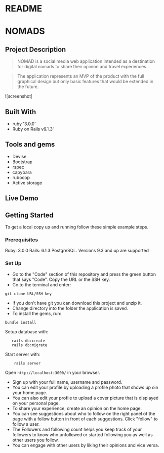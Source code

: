 # README

# NOMADS

## Project Description
> NOMAD is a social media web application intended as a destination for digital nomads to share their opinion and travel experiences.

> The application represents an MVP of the product with the full graphical design but only basic features that would be extended in the future.

![screenshot]

## Built With

- ruby '3.0.0'
- Ruby on Rails v6.1.3'

## Tools and gems

- Devise
- Bootstrap
- rspec
- capybara
- rubocop
- Active storage

## Live Demo

## Getting Started

To get a local copy up and running follow these simple example steps.

### Prerequisites

Ruby: 3.0.0
Rails: 6.1.3
PostgreSQL. Versions 9.3 and up are supported

### Set Up

- Go to the "Code" section of this repository and press the green button that says "Code". Copy the URL or the SSH key.
- Go to the terminal and enter:
```
git clone URL/SSH key
```
- If you don't have git you can download this project and unzip it.
- Change directory into the folder the application is saved.
- To install the gems, run:
```
bundle install
```
Setup database with:

```
   rails db:create
   rails db:migrate
```

Start server with:

```
    rails server
```

Open `http://localhost:3000/` in your browser.

- Sign up with your full name, username and password.
- You can edit your profile by uploading a profile photo that shows up oin your home page. 
- You can also edit your profile to upload a cover picture that is displayed on your personal page.
- To share your experience, create an opinion on the home page.
- You can see suggestions about who to follow on the right panel of the page with a follow button in front of each suggestions. Click "follow" to follow a user. 
- The Followers and following count helps you keep track of your followers to know who unfollowed or started following you as well as other users you follow. 
- You can engage with other users by liking their opinions and vice versa.

